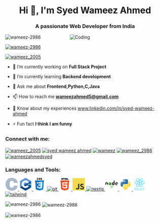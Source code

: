 <h1 align="center">Hi 👋, I'm Syed Wameez Ahmed</h1>
<h3 align="center">A passionate Web Developer from India</h3>
<img align="right" alt="Coding" width="300" src="https://dribbble.com/shots/24862807-Programmer-Lottie-JSON-animation?utm_source=Clipboard_Shot&utm_campaign=weblodge&utm_content=Programmer%20Lottie%20JSON%20animation&utm_medium=Social_Share&utm_source=Clipboard_Shot&utm_campaign=weblodge&utm_content=Programmer%20Lottie%20JSON%20animation&utm_medium=Social_Share">

<p align="left"> <img src="https://komarev.com/ghpvc/?username=wameez-2986&label=Profile%20views&color=0e75b6&style=flat" alt="wameez-2986" /> </p>

<p align="left"> <a href="https://github.com/ryo-ma/github-profile-trophy"><img src="https://github-profile-trophy.vercel.app/?username=wameez-2986" alt="wameez-2986" /></a> </p>

<p align="left"> <a href="https://twitter.com/wameez_2005" target="blank"><img src="https://img.shields.io/twitter/follow/wameez_2005?logo=twitter&style=for-the-badge" alt="wameez_2005" /></a> </p>

- 🔭 I’m currently working on **Full Stack Project**

- 🌱 I’m currently learning **Backend development**

- 💬 Ask me about **Frontend,Python,C,Java**

- 📫 How to reach me **wameezahmed5@gmail.com**

- 📄 Know about my experiences www.linkedin.com/in/syed-wameez-ahmed

- ⚡ Fun fact **I think I am funny**

<h3 align="left">Connect with me:</h3>
<p align="left">
<a href="https://twitter.com/wameez_2005" target="blank"><img align="center" src="https://raw.githubusercontent.com/rahuldkjain/github-profile-readme-generator/master/src/images/icons/Social/twitter.svg" alt="wameez_2005" height="30" width="40" /></a>
<a href="www.linkedin.com/in/syed-wameez-ahmed" target="blank"><img align="center" src="https://raw.githubusercontent.com/rahuldkjain/github-profile-readme-generator/master/src/images/icons/Social/linked-in-alt.svg" alt="syed wameez ahmed" height="30" width="40" /></a>
<a href="https://fb.com/wameez" target="blank"><img align="center" src="https://raw.githubusercontent.com/rahuldkjain/github-profile-readme-generator/master/src/images/icons/Social/facebook.svg" alt="wameez" height="30" width="40" /></a>
<a href="https://instagram.com/wameez_2986" target="blank"><img align="center" src="https://raw.githubusercontent.com/rahuldkjain/github-profile-readme-generator/master/src/images/icons/Social/instagram.svg" alt="wameez_2986" height="30" width="40" /></a>
<a href="https://www.hackerrank.com/wameezahmedsyed" target="blank"><img align="center" src="https://raw.githubusercontent.com/rahuldkjain/github-profile-readme-generator/master/src/images/icons/Social/hackerrank.svg" alt="wameezahmedsyed" height="30" width="40" /></a>
</p>

<h3 align="left">Languages and Tools:</h3>
<p align="left"> <a href="https://www.cprogramming.com/" target="_blank" rel="noreferrer"> <img src="https://raw.githubusercontent.com/devicons/devicon/master/icons/c/c-original.svg" alt="c" width="40" height="40"/> </a> <a href="https://www.w3schools.com/cpp/" target="_blank" rel="noreferrer"> <img src="https://raw.githubusercontent.com/devicons/devicon/master/icons/cplusplus/cplusplus-original.svg" alt="cplusplus" width="40" height="40"/> </a> <a href="https://www.w3schools.com/css/" target="_blank" rel="noreferrer"> <img src="https://raw.githubusercontent.com/devicons/devicon/master/icons/css3/css3-original-wordmark.svg" alt="css3" width="40" height="40"/> </a> <a href="https://git-scm.com/" target="_blank" rel="noreferrer"> <img src="https://www.vectorlogo.zone/logos/git-scm/git-scm-icon.svg" alt="git" width="40" height="40"/> </a> <a href="https://www.w3.org/html/" target="_blank" rel="noreferrer"> <img src="https://raw.githubusercontent.com/devicons/devicon/master/icons/html5/html5-original-wordmark.svg" alt="html5" width="40" height="40"/> </a> <a href="https://developer.mozilla.org/en-US/docs/Web/JavaScript" target="_blank" rel="noreferrer"> <img src="https://raw.githubusercontent.com/devicons/devicon/master/icons/javascript/javascript-original.svg" alt="javascript" width="40" height="40"/> </a> <a href="https://nextjs.org/" target="_blank" rel="noreferrer"> <img src="https://cdn.worldvectorlogo.com/logos/nextjs-2.svg" alt="nextjs" width="40" height="40"/> </a> <a href="https://nodejs.org" target="_blank" rel="noreferrer"> <img src="https://raw.githubusercontent.com/devicons/devicon/master/icons/nodejs/nodejs-original-wordmark.svg" alt="nodejs" width="40" height="40"/> </a> <a href="https://www.python.org" target="_blank" rel="noreferrer"> <img src="https://raw.githubusercontent.com/devicons/devicon/master/icons/python/python-original.svg" alt="python" width="40" height="40"/> </a> <a href="https://reactjs.org/" target="_blank" rel="noreferrer"> <img src="https://raw.githubusercontent.com/devicons/devicon/master/icons/react/react-original-wordmark.svg" alt="react" width="40" height="40"/> </a> <a href="https://tailwindcss.com/" target="_blank" rel="noreferrer"> <img src="https://www.vectorlogo.zone/logos/tailwindcss/tailwindcss-icon.svg" alt="tailwind" width="40" height="40"/> </a> </p>

<p><img align="left" src="https://github-readme-stats.vercel.app/api/top-langs?username=wameez-2986&show_icons=true&locale=en&layout=compact" alt="wameez-2986" /></p>

<p>&nbsp;<img align="center" src="https://github-readme-stats.vercel.app/api?username=wameez-2986&show_icons=true&locale=en" alt="wameez-2986" /></p>

<p><img align="center" src="https://github-readme-streak-stats.herokuapp.com/?user=wameez-2986&" alt="wameez-2986" /></p>


<!--
**Wameez-2986/Wameez-2986** is a ✨ _special_ ✨ repository because its `README.md` (this file) appears on your GitHub profile.

Here are some ideas to get you started:

- 🔭 I’m currently working on ...
- 🌱 I’m currently learning ...
- 👯 I’m looking to collaborate on ...
- 🤔 I’m looking for help with ...
- 💬 Ask me about ...
- 📫 How to reach me: ...
- 😄 Pronouns: ...
- ⚡ Fun fact: ...
-->
